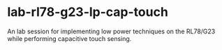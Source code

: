 # lab-rl78-g23-lp-cap-touch
An lab session for implementing low power techniques on the RL78/G23 while performing capacitive touch sensing.
